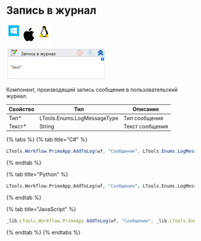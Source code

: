 # Запись в журнал

![](<../../../.gitbook/assets/image (100) (1) (1) (1) (1) (1) (272).png>)

![](<../../../.gitbook/assets/image (337).png>)

Компонент, производящий запись сообщения в пользовательский журнал.

| Свойство | Тип                         | Описание        |
| -------- | --------------------------- | --------------- |
| Тип\*    | LTools.Enums.LogMessageType | Тип сообщения   |
| Текст\*  | String                      | Текст сообщения |

{% tabs %}
{% tab title="C#" %}
```csharp
LTools.Workflow.PrimoApp.AddToLog(wf, "Сообщение", LTools.Enums.LogMessageType.Info);
```
{% endtab %}

{% tab title="Python" %}
```python
LTools.Workflow.PrimoApp.AddToLog(wf, "Сообщение", LTools.Enums.LogMessageType.Info)
```
{% endtab %}

{% tab title="JavaScript" %}
```javascript
_lib.LTools.Workflow.PrimoApp.AddToLog(wf, "Сообщение", _lib.LTools.Enums.LogMessageType.Info);
```
{% endtab %}
{% endtabs %}
